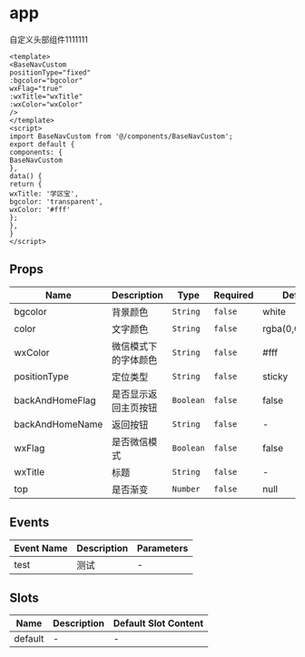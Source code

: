 # app

自定义头部组件1111111 
```vue
<template>
<BaseNavCustom
positionType="fixed"
:bgcolor="bgcolor"
wxFlag="true"
:wxTitle="wxTitle"
:wxColor="wxColor"
/>
</template>
<script>
import BaseNavCustom from '@/components/BaseNavCustom';
export default {
components: {
BaseNavCustom
},
data() {
return {
wxTitle: '学区宝',
bgcolor: 'transparent',
wxColor: '#fff'
};
},
}
</script>
```

## Props

<!-- @vuese:app:props:start -->
|Name|Description|Type|Required|Default|
|---|---|---|---|---|
|bgcolor|背景颜色|`String`|`false`|white|
|color|文字颜色|`String`|`false`|rgba(0,0,0,0.85)|
|wxColor|微信模式下的字体颜色|`String`|`false`|#fff|
|positionType|定位类型|`String`|`false`|sticky|
|backAndHomeFlag|是否显示返回主页按钮|`Boolean`|`false`|false|
|backAndHomeName|返回按钮|`String`|`false`|-|
|wxFlag|是否微信模式|`Boolean`|`false`|false|
|wxTitle|标题|`String`|`false`|-|
|top|是否渐变|`Number`|`false`|null|

<!-- @vuese:app:props:end -->


## Events

<!-- @vuese:app:events:start -->
|Event Name|Description|Parameters|
|---|---|---|
|test|测试|-|

<!-- @vuese:app:events:end -->


## Slots

<!-- @vuese:app:slots:start -->
|Name|Description|Default Slot Content|
|---|---|---|
|default|-|-|

<!-- @vuese:app:slots:end -->